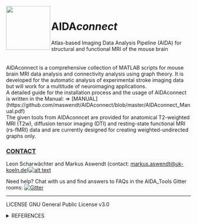 [1.2]: http://i.imgur.com/wWzX9uB.png
[1]: http://www.twitter.com/AswendtMarkus
<!--social icon from https://github.com/carlsednaoui/gitsocial -->

<img align="left" src="https://github.com/maswendt/AIDAconnect/blob/master/AIDA_Logo.png" width="120">
<h1>AIDA<i>connect</i></h1>
Atlas-based Imaging Data Analysis Pipeline (AIDA) for structural and functional MRI of the mouse brain
<br/>
<br/>
<br/>
AIDAconnect is a comprehensive collection of MATLAB scripts for mouse brain MRI data analysis and connectivity analysis using graph theory. It is developed for the automatic analysis of experimental stroke imaging data but will work for a multitude of neuroimaging applications.
<br/>
A detailed guide for the installation process and the usage of AIDAconnect is written in the Manual:
=> [MANUAL](https://github.com/maswendt/AIDAconnect/blob/master/AIDAconnect_Manual.pdf)
<br/>
The given tools from AIDAconncet are provided for anatomical T2-weighted MRI (T2w), diffusion tensor imaging (DTI) and resting-state functional MRI (rs-fMRI) data and are currently designed for creating weighted-undirected graphs only.

[<h3><b>CONTACT</h3></b>](https://neurologie.uk-koeln.de/forschung/ag-neuroimaging-und-neuroengineering/)
Leon Scharwächter and Markus Aswendt (contact: markus.aswendt@uk-koeln.de)[![alt text][1.2]][1]

Need help? Chat with us and find answers to FAQs in the AIDA_Tools Gitter rooms: [![Gitter](https://badges.gitter.im/AIDA_tools/community.svg)](https://gitter.im/AIDA_tools/community?utm_source=badge&utm_medium=badge&utm_campaign=pr-badge)
___
LICENSE
GNU General Public License v3.0 
<details>
<summary>REFERENCES</summary></b>

+ AIDA<i>mri</i>
    + [Pallast, N., et al. "Processing pipeline for Atlas-based Imaging Data Analysis (AIDA) of structural and functional mouse brain MRI" Frontiers in Neuroinformatics, 2019](https://www.frontiersin.org/articles/10.3389/fninf.2019.00042/full)
+ Brain Connectivity Toolbox
    + [M. Rubinov and O. Sporns (2010). Complex Network Measures of Brain Connectivity: Uses 
and Interpretations. NeuroImage 52 (3), 1059–69.](https://www.sciencedirect.com/science/article/abs/pii/S105381190901074X)
+ Allen Mouse Brain Reference Atlas
    + [Wang et al. (2020). The Allen Mouse Brain Common Coordinate Framework: A 3D Reference Atlas. Cell 181 (4), 936-953.](https://pubmed.ncbi.nlm.nih.gov/32386544/)
+ Niftyreg
    + [Ourselin, et al. (2001). Reconstructing a 3D structure from serial
histological sections. Image and Vision Computing, 19(1-2), 25–31.](https://www.sciencedirect.com/science/article/pii/S0262885600000524)
    + [Modat, et al. (2014). Global image registration using a symmetric block-
matching approach. Journal of Medical Imaging, 1(2), 024003–024003.](https://www.ncbi.nlm.nih.gov/pubmed/26158035)
    + [Rueckert, et al. (1999). Nonrigid registration using free-form
deformations: Application to breast MR images. IEEE Transactions on Medical
Imaging, 18(8), 712–721.](https://ieeexplore.ieee.org/document/796284)
    + [Modat, et al. (2010). Fast free-form deformation using graphics processing
units. Computer Methods And Programs In Biomedicine,98(3), 278–284.](https://www.ncbi.nlm.nih.gov/pubmed/19818524)
+ FSL
    + [M.W. Woolrich, S. Jbabdi, B. Patenaude, M. Chappell, S. Makni, T. Behrens, C. Beckmann, M. Jenkinson, S.M. Smith. Bayesian analysis of neuroimaging data in FSL. NeuroImage, 45:S173-86, 2009](https://www.ncbi.nlm.nih.gov/pubmed/19059349)
    + [S.M. Smith, M. Jenkinson, M.W. Woolrich, C.F. Beckmann, T.E.J. Behrens, H. Johansen-Berg, P.R. Bannister, M. De Luca, I. Drobnjak, D.E. Flitney, R. Niazy, J. Saunders, J. Vickers, Y. Zhang, N. De Stefano, J.M. Brady, and P.M. Matthews. Advances in functional and structural MR image analysis and implementation as FSL. NeuroImage, 23(S1):208-19, 2004](https://www.sciencedirect.com/science/article/pii/S1053811904003933?via%3Dihub)
    + [M. Jenkinson, C.F. Beckmann, T.E. Behrens, M.W. Woolrich, S.M. Smith. FSL. NeuroImage, 62:782-90, 2012](https://www.sciencedirect.com/science/article/pii/S1053811911010603?via%3Dihub) 
+ DSIstudio
    + [Yeh, Fang-Cheng, et al. Deterministic diffusion fiber tracking improved by quantitative anisotropy. (2013): e80713. PLoS ONE 8(11)](https://journals.plos.org/plosone/article?id=10.1371/journal.pone.0080713)
</details>



